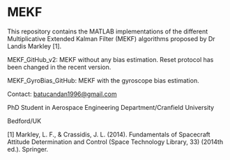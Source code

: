 # MEKF
This repository contains the MATLAB implementations of the different Multiplicative Extended Kalman Filter (MEKF) algorithms proposed by Dr Landis Markley [1].

MEKF_GitHub_v2: MEKF without any bias estimation. Reset protocol has been changed in the recent version.

MEKF_GyroBias_GitHub: MEKF with the gyroscope bias estimation.

Contact: batucandan1996@gmail.com

PhD Student in Aerospace Engineering Department/Cranfield University

Bedford/UK

[1] Markley, L. F., & Crassidis, J. L. (2014). Fundamentals of Spacecraft Attitude Determination and Control (Space Technology Library, 33) (2014th ed.). Springer.
